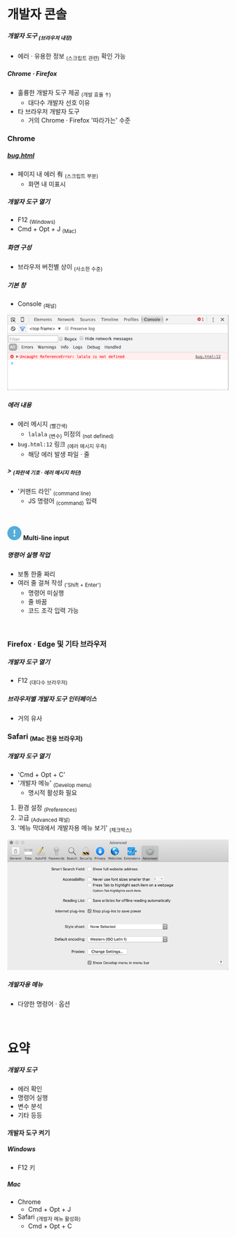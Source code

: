 개발자 콘솔
====

##### 개발자 도구 <sub>(브라우저 내장)</sub>
- 에러 · 유용한 정보 <sub>(스크립트 관련)</sub> 확인 가능

##### Chrome · Firefox
- 훌륭한 개발자 도구 제공 <sub>(개발 효율 ↑)</sub> 
  - 대다수 개발자 선호 이유
- 타 브라우저 개발자 도구
  - 거의 Chrome · Firefox '따라가는' 수준

### Chrome

##### [bug.html](https://ko.javascript.info/article/devtools/bug.html)
- 페이지 내 에러 有 <sub>(스크립트 부분)</sub>
  - 화면 내 미표시

##### 개발자 도구 열기
- F12 <sub>(Windows)</sub>
- Cmd + Opt + J <sub>(Mac)</sub>

##### 화면 구성
- 브라우저 버전별 상이 <sub>(사소한 수준)</sub>

##### 기본 창
- Console <sub>(패널)</sub>

![chrome](../../images/01/01/04/chrome.png)

##### 에러 내용
- 에러 메시지 <sub>(빨간색)</sub>
  - `lalala` <sub>(변수)</sub> 미정의 <sub>(not defined)</sub>
- `bug.html:12` 링크 <sub>(에러 메시지 우측)</sub>
  - 해당 에러 발생 파일 · 줄

##### \> <sub>(파란색 기호 · 에러 메시지 하단)</sub>
- '커맨드 라인' <sub>(command line)</sub>
  - JS 명령어 <sub>(command)</sub> 입력

<br />

<img src="../../images/commons/icons/circle-exclamation-solid.svg" /> **Multi-line input**

##### 명령어 실행 작업
- 보통 한줄 짜리
- 여러 줄 걸쳐 작성 <sub>('Shift + Enter')</sub>
  - 명령어 미실행
  - 줄 바꿈
  - 코드 조각 입력 가능

<br />

### Firefox · Edge 및 기타 브라우저

##### 개발자 도구 열기
- F12 <sub>(대다수 브라우저)</sub>

##### 브라우저별 개발자 도구 인터페이스
- 거의 유사

### Safari <sub>(Mac 전용 브라우저)</sub>

##### 개발자 도구 열기
- 'Cmd + Opt + C'
- '개발자 메뉴' <sub>(Develop menu)</sub>
  - 명시적 활성화 필요
1. 환경 설정 <sub>(Preferences)</sub>
2. 고급 <sub>(Advanced 패널)</sub>
3. '메뉴 막대에서 개발자용 메뉴 보기' <sub>(체크박스)</sub>

![safari](../../images/01/01/04/safari.png)

##### 개발자용 메뉴
- 다양한 명령어 · 옵션

<br />

요약
====

##### 개발자 도구
- 에러 확인
- 명령어 실행
- 변수 분석
- 기타 등등

#### 개발자 도구 켜기

##### Windows
- F12 키

##### Mac
- Chrome
  - Cmd + Opt + J
- Safari <sub>(개발자 메뉴 활성화)</sub>
  - Cmd + Opt + C
